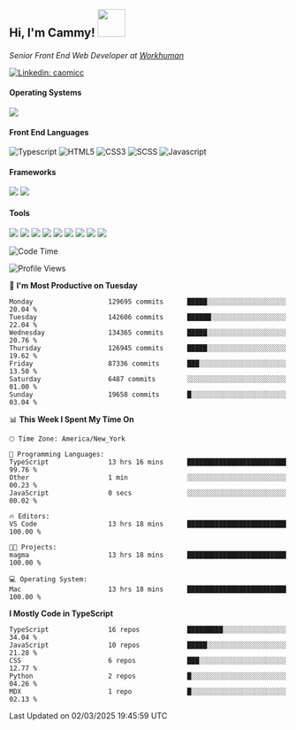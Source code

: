 <h2> Hi, I'm Cammy! <img src="https://media.giphy.com/media/WFEpbNDqjs312EZ06H/giphy.gif" width="50"></h2>
<p><em>Senior Front End Web Developer at <a href="http://workhuman.com">Workhuman</a> <img src="https://images.ctfassets.net/hff6luki1ys4/X1kMrXjaRqPywVHz2r343/9be6a49556aaa859e258725d744d1b31/whicon-social-recognition.svg" width="16"></em></p>

[![Linkedin: caomicc](https://img.shields.io/badge/-caomicc-blue?style=flat-square&logo=Linkedin&logoColor=white&link=https://www.linkedin.com/in/caomicc/)](https://www.linkedin.com/in/caomicc/)

#### Operating Systems

  ![](https://img.shields.io/badge/-MacOS-000?style=flat&logo=apple&logoColor=white)

#### Front End Languages

  ![Typescript](https://img.shields.io/badge/-Typescript-3178C6?style=flat-circle&logo=typescript&logoColor=white)
  ![HTML5](https://img.shields.io/badge/-HTML5-E34F26?style=flat-circle&logo=html5&logoColor=white)
  ![CSS3](https://img.shields.io/badge/-CSS3-1572B6?style=flat-circle&logo=css3&logoColor=white)
  ![SCSS](https://img.shields.io/badge/-SCSS-CC6699?style=flat-circle&logo=sass&logoColor=white)
  ![Javascript](https://img.shields.io/badge/-Javascript-F7DF1E?style=flat-circle&logo=javascript&logoColor=000)

#### Frameworks

  ![](https://img.shields.io/badge/-Next.js-black?style=flat&logo=next.js&logoColor=white)
  ![](https://img.shields.io/badge/-React-61DAFB?style=flat&logo=react&logoColor=black)


#### Tools

  ![](https://img.shields.io/badge/-VSCode-007ACC?style=flat&logo=visualstudio&logoColor=white)
  ![](https://img.shields.io/badge/-Oh_my_Zsh-black?style=flat&logo=windows-terminal&logoColor=white)
  ![](https://img.shields.io/badge/-Contentful-2478CC?style=flat&logo=contentful&logoColor=white)
  ![](https://img.shields.io/badge/-Figma-F24E1E?style=flat&logo=figma&logoColor=white)
  ![](https://img.shields.io/badge/-Jira-0052CC?style=flat&logo=jira&logoColor=white)
  ![](https://img.shields.io/badge/-Asana-F06A6A?style=flat&logo=asana&logoColor=white)
  ![](https://img.shields.io/badge/-Docker-2496ED?style=flat&logo=docker&logoColor=white)
  ![](https://img.shields.io/badge/-Vercel-black?style=flat&logo=vercel&logoColor=white)
  ![](https://img.shields.io/badge/-Netlify-00C7B7?style=flat&logo=netlify&logoColor=white)


<!--START_SECTION:waka-->
![Code Time](http://img.shields.io/badge/Code%20Time-1%2C218%20hrs%2036%20mins-blue)

![Profile Views](http://img.shields.io/badge/Profile%20Views-0-blue)

📅 **I'm Most Productive on Tuesday** 

```text
Monday                   129695 commits      █████░░░░░░░░░░░░░░░░░░░░   20.04 % 
Tuesday                  142606 commits      ██████░░░░░░░░░░░░░░░░░░░   22.04 % 
Wednesday                134365 commits      █████░░░░░░░░░░░░░░░░░░░░   20.76 % 
Thursday                 126945 commits      █████░░░░░░░░░░░░░░░░░░░░   19.62 % 
Friday                   87336 commits       ███░░░░░░░░░░░░░░░░░░░░░░   13.50 % 
Saturday                 6487 commits        ░░░░░░░░░░░░░░░░░░░░░░░░░   01.00 % 
Sunday                   19658 commits       █░░░░░░░░░░░░░░░░░░░░░░░░   03.04 % 
```


📊 **This Week I Spent My Time On** 

```text
🕑︎ Time Zone: America/New_York

💬 Programming Languages: 
TypeScript               13 hrs 16 mins      █████████████████████████   99.76 % 
Other                    1 min               ░░░░░░░░░░░░░░░░░░░░░░░░░   00.23 % 
JavaScript               0 secs              ░░░░░░░░░░░░░░░░░░░░░░░░░   00.02 % 

🔥 Editors: 
VS Code                  13 hrs 18 mins      █████████████████████████   100.00 % 

🐱‍💻 Projects: 
magma                    13 hrs 18 mins      █████████████████████████   100.00 % 

💻 Operating System: 
Mac                      13 hrs 18 mins      █████████████████████████   100.00 % 
```

**I Mostly Code in TypeScript** 

```text
TypeScript               16 repos            █████████░░░░░░░░░░░░░░░░   34.04 % 
JavaScript               10 repos            █████░░░░░░░░░░░░░░░░░░░░   21.28 % 
CSS                      6 repos             ███░░░░░░░░░░░░░░░░░░░░░░   12.77 % 
Python                   2 repos             █░░░░░░░░░░░░░░░░░░░░░░░░   04.26 % 
MDX                      1 repo              █░░░░░░░░░░░░░░░░░░░░░░░░   02.13 % 
```




 Last Updated on 02/03/2025 19:45:59 UTC
<!--END_SECTION:waka-->
